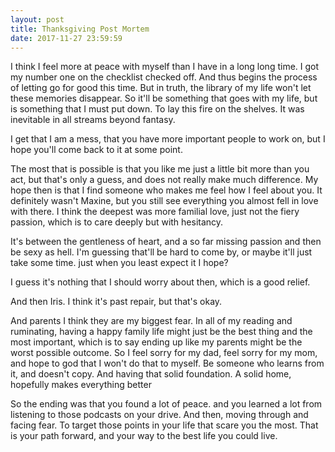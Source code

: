 ```yaml
---
layout: post
title: Thanksgiving Post Mortem 
date: 2017-11-27 23:59:59
---
```


I think I feel more at peace with myself than I have in a long long time. 
I got my number one on the checklist checked off. 
And thus begins the process of letting go for good this time. 
But in truth, the library of my life won't let these memories disappear. So it'll be something that goes with my life, but is something that I must put down. To lay this fire on the shelves. It was inevitable in all streams beyond fantasy. 

I get that I am a mess, that you have more important people to work on, but I hope you'll come back to it at some point. 

The most that is possible is that you like me just a little bit more than you act, but that's only a guess, and does not really make much difference. 
My hope then is that I find someone who makes me feel how I feel about you. It definitely wasn't Maxine, but you still see everything you almost fell in love with there. I think the deepest was more familial love, just not the fiery passion, which is to care deeply but with hesitancy.

It's between the gentleness of heart, and a so far missing passion and then be sexy as hell. I'm guessing that'll be hard to come by, or maybe it'll just take some time. 
just when you least expect it I hope?

I guess it's nothing that I should worry about then, which is a good relief. 

And then Iris. I think it's past repair, but that's okay. 

And parents I think they are my biggest fear. 
In all of my reading and ruminating, having a happy family life might just be the best thing and the most important, which is to say ending up like my parents might be the worst possible outcome. So I feel sorry for my dad, feel sorry for my mom, and hope to god that I won't do that to myself. Be someone who learns from it, and doesn't copy.
And having that solid foundation. A solid home, hopefully makes everything better

So the ending was that you found a lot of peace. and you learned a lot from listening to those podcasts on your drive. 
And then, moving through and facing fear. To target those points in your life that scare you the most. That is your path forward, and your way to the best life you could live.
